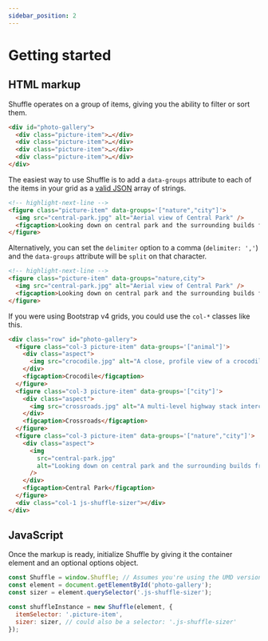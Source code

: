```yaml
---
sidebar_position: 2
---
```


# Getting started

## HTML markup

Shuffle operates on a group of items, giving you the ability to filter or sort them.

```html
<div id="photo-gallery">
  <div class="picture-item">…</div>
  <div class="picture-item">…</div>
  <div class="picture-item">…</div>
  <div class="picture-item">…</div>
</div>
```

The easiest way to use Shuffle is to add a `data-groups` attribute to each of the items in your grid as a [valid JSON](http://jsonlint.com/) array of strings.

```html
<!-- highlight-next-line -->
<figure class="picture-item" data-groups='["nature","city"]'>
  <img src="central-park.jpg" alt="Aerial view of Central Park" />
  <figcaption>Looking down on central park and the surrounding builds from the Rockefellar Center</figcaption>
</figure>
```

Alternatively, you can set the `delimiter` option to a comma (`delimiter: ','`) and the `data-groups` attribute will be `split` on that character.

```html
<!-- highlight-next-line -->
<figure class="picture-item" data-groups="nature,city">
  <img src="central-park.jpg" alt="Aerial view of Central Park" />
  <figcaption>Looking down on central park and the surrounding builds from the Rockefellar Center</figcaption>
</figure>
```

If you were using Bootstrap v4 grids, you could use the `col-*` classes like this.

```html
<div class="row" id="photo-gallery">
  <figure class="col-3 picture-item" data-groups='["animal"]'>
    <div class="aspect">
      <img src="crocodile.jpg" alt="A close, profile view of a crocodile looking directly into the camera" />
    </div>
    <figcaption>Crocodile</figcaption>
  </figure>
  <figure class="col-3 picture-item" data-groups='["city"]'>
    <div class="aspect">
      <img src="crossroads.jpg" alt="A multi-level highway stack interchange in Puxi, Shanghai" />
    </div>
    <figcaption>Crossroads</figcaption>
  </figure>
  <figure class="col-3 picture-item" data-groups='["nature","city"]'>
    <div class="aspect">
      <img
        src="central-park.jpg"
        alt="Looking down on central park and the surrounding builds from the Rockefellar Center"
      />
    </div>
    <figcaption>Central Park</figcaption>
  </figure>
  <div class="col-1 js-shuffle-sizer"></div>
</div>
```

## JavaScript

Once the markup is ready, initialize Shuffle by giving it the container element and an optional options object.

```js
const Shuffle = window.Shuffle; // Assumes you're using the UMD version of Shuffle (for example, from unpkg.com).
const element = document.getElementById('photo-gallery');
const sizer = element.querySelector('.js-shuffle-sizer');

const shuffleInstance = new Shuffle(element, {
  itemSelector: '.picture-item',
  sizer: sizer, // could also be a selector: '.js-shuffle-sizer'
});
```
